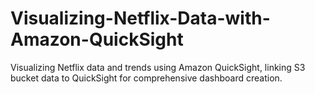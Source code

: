 # Visualizing-Netflix-Data-with-Amazon-QuickSight
Visualizing Netflix data and trends using Amazon QuickSight, linking S3 bucket data to QuickSight for comprehensive dashboard creation.
